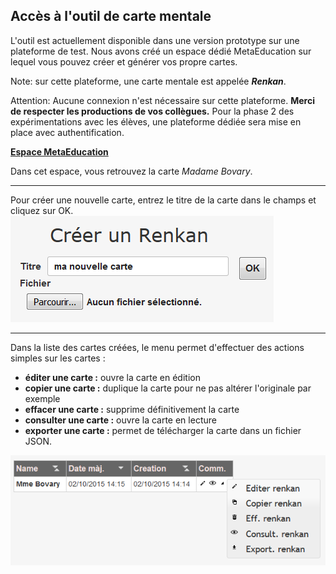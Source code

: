 ## Accès à l'outil de carte mentale

L'outil est actuellement disponible dans une version prototype sur une plateforme de test. Nous avons créé un espace dédié MetaEducation sur lequel vous pouvez créer et générer vos propre cartes.

Note: sur cette plateforme, une carte mentale est appelée ***Renkan***.

Attention: Aucune connexion n'est nécessaire sur cette plateforme. **Merci de respecter les productions de vos collègues.**
Pour la phase 2 des expérimentations avec les élèves, une plateforme dédiée sera mise en place avec authentification.

<i class="fa fa-arrow-right"></i> **[Espace MetaEducation](http://renkan.iri-research.org/renkan/s/431b537f-6907-11e5-9c79-df1f6aaa03d9)**


Dans cet espace, vous retrouvez la carte *Madame Bovary*.

---
Pour créer une nouvelle carte, entrez le titre de la carte dans le champs et cliquez sur OK. ![Nouvelle Carte](nouvellecarte.png)

---
Dans la liste des cartes créées, le menu permet d'effectuer des actions simples sur les cartes&nbsp;:

* **éditer une carte :** ouvre la carte en édition
* **copier une carte :** duplique la carte pour ne pas altérer l'originale par exemple
* **effacer une carte :** supprime définitivement la carte
* **consulter une carte :** ouvre la carte en lecture
* **exporter une carte :** permet de télécharger la carte dans un fichier JSON.

![Action Carte](carteaction.png)
